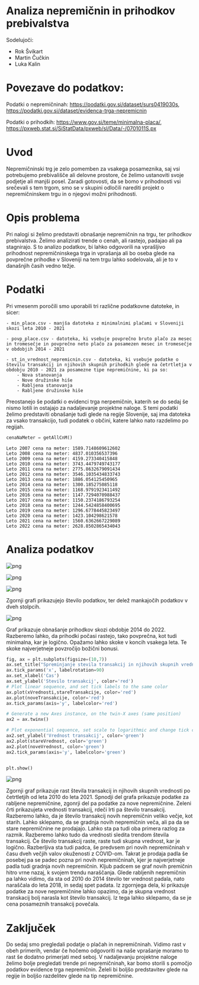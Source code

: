 # Analiza nepremičnin in prihodkov prebivalstva

Sodelujoči:

- Rok Švikart
- Martin Čučkin
- Luka Kalin

# Povezave do podatkov:

Podatki o nepremičninah: https://podatki.gov.si/dataset/surs0419030s, 
                                          https://podatki.gov.si/dataset/evidenca-trga-nepremicnin
                                          
Podatki o prihodkih: https://www.gov.si/teme/minimalna-placa/, 
                       https://pxweb.stat.si/SiStatData/pxweb/sl/Data/-/0701011S.px


# Uvod

Nepremičninski trg je zelo pomemben za vsakega posameznika, saj vsi potrebujemo prebivališče ali delovne prostore, če želimo ustanoviti svoje podjetje ali manjši posel. Zaradi gotovosti, da se bomo v prihodnosti vsi srečevali s tem trgom, smo se v skupini odločili narediti projekt o nepremičninskem trgu in o njegovi možni prihodnosti. 

# Opis problema

Pri nalogi si želimo predstaviti obnašanje nepremičnin na trgu, ter prihodkov prebivalstva. Želimo analizirati trende o cenah, ali rastejo, padajao ali pa stagnirajo. S to analizo podatkov, bi lahko odgovorili na vprašljivo prihodnost nepremičninskega trga in vprašanja ali bo oseba glede na povprečne prihodke v Sloveniji na tem trgu lahko sodelovala, ali je to v današnjih časih vedno težje.

# Podatki

Pri vmesenm poročili smo uporabili tri različne podatkovne datoteke, in sicer:

    - min_place.csv - manjša datoteka z minimalnimi plačami v Sloveniji skozi leta 2010 - 2021
    
    - povp_place.csv - datoteka, ki vsebuje povprečno bruto plačo za mesec in tromesečje in povprečno neto plačo za posamezen mesec in tromesečje v obdobjih 2014 - 2021

    - st_in_vrednost_nepremicnin.csv - datoteka, ki vsebuje podatke o številu transakcij in njihovih skupnih prihodkih glede na četrtletja v obdobju 2010 - 2021 za posamezne tipe nepremičnine, ki pa so:
        - Nova stanovanja
        - Nove družinske hiše
        - Rabljena stanovanja
        - Rabljene družinske hiše
    
Preostanejo še podatki o evidenci trga nerpemičnin, katerih se do sedaj še nismo lotili in ostajajo za nadaljevanje projektne naloge. S temi podatki želimo predstaviti obnašanje tudi glede na regije Slovenije, saj ima datoteka za vsako transakcijo, tudi podatek o občini, katere lahko nato razdelimo po regijah.




```python
cenaNaMeter = getAllCnM()
```
    Leto 2007 cena na meter: 1589.7148609612602
    Leto 2008 cena na meter: 4837.010356537396
    Leto 2009 cena na meter: 4159.273340415848
    Leto 2010 cena na meter: 3743.4479749743177
    Leto 2011 cena na meter: 2775.8632679091434
    Leto 2012 cena na meter: 3546.1035434833743
    Leto 2013 cena na meter: 1886.054125450965
    Leto 2014 cena na meter: 1300.185275085118
    Leto 2015 cena na meter: 1168.9791923411492
    Leto 2016 cena na meter: 1147.7294070988437
    Leto 2017 cena na meter: 1150.2374186793254
    Leto 2018 cena na meter: 1244.5424858400695
    Leto 2019 cena na meter: 1296.6778445823497
    Leto 2020 cena na meter: 1423.104298621578
    Leto 2021 cena na meter: 1560.6362667229089
    Leto 2022 cena na meter: 2628.8502865434043
    

# Analiza podatkov


    
![png](vmesna/projektna_31_0.png)
    



    
![png](vmesna/projektna_31_1.png)
    



    
![png](vmesna/projektna_31_2.png)
    

    
Zgornji grafi prikazujejo število podatkov, ter delež mankajočih podatkov v dveh stolpcih.




    
![png](vmesna/projektna_32_0.png)
    


Graf prikazuje obnašanje prihodkov skozi obdobje 2014 do 2022. Razberemo lahko, da prihodki počasi rastejo, tako povprečna, kot tudi minimalna, kar je logično. Opažamo lahko skoke v koncih vsakega leta. Te skoke najverjetneje povzročijo božični bonusi.


```python
fig, ax = plt.subplots(figsize=(10,7))
ax.set_title("Spreminjanje stevila transakcij in njihovih skupnih vrednosti po četrtletjih")
ax.tick_params('x', labelrotation=90)
ax.set_xlabel('Cas')
ax.set_ylabel('Stevilo transakcij', color='red')
# Plot linear sequence, and set tick labels to the same color
ax.plot(xVrednosti,stareTransakcije, color='red')
ax.plot(noveTransakcije, color='red')
ax.tick_params(axis='y', labelcolor='red')

# Generate a new Axes instance, on the twin-X axes (same position)
ax2 = ax.twinx()

# Plot exponential sequence, set scale to logarithmic and change tick color
ax2.set_ylabel('Vrednost transakcij', color='green')
ax2.plot(stareVrednost, color='green')
ax2.plot(noveVrednost, color='green')
ax2.tick_params(axis='y', labelcolor='green')


plt.show()
```


    
![png](vmesna/projektna_34_0.png)
    


Zgornji graf prikazuje rast števila transakcij in njihovih skupnih vrednosti po četrtletjih od leta 2010 do leta 2021. Spnodji del grafa prikazuje podatke za rabljene nepremičnine, zgonrji del pa podatke za nove nepremičnine. Zeleni črti prikazujeta vrednosti transakcij, rdeči lrti pa število transakcij. Razberemo lahko, da je število transakcij novih nepremičnin veliko večje, kot starih. Lahko sklepamo, da se gradnja novih nepremičnin veča, ali pa da se stare nepremičnine ne prodajajo. Lahko sta pa tudi oba primera razlog za razmik. Razberemo lahko tudo da vrednosti sledita trendom števila transakcij. Če število transakcij raste, raste tudi skupna vrednost, kar je logično. Razberljiva sta tudi padca, še predvsem pri novih nepremičninah v času dveh večjih valov okuženosti z COVID-om. Takrat je prodaja padla še posebej pa se padec pozna pri novih nepremičninah, kjer je najverjetneje padla tudi gradnja novih nepremičnin. Kljub padcem se graf novih premičnin hitro vrne nazaj, k svojem trendu naraščanja. Glede rabljenih nepremičnin pa lahko vidimo, da sta od 2010 do 2014 število ter vrednost padala, nato naraščala do leta 2018, in sedaj spet padata. Iz zgornjega dela, ki prikazuje podatke za nove nepremičnine lahko opazimo, da je skupna vrednost transkacij bolj narasla kot število transakcij. Iz tega lahko sklepamo, da se je cena posameznih transakcij povečala.



# Zaključek

Do sedaj smo pregledali podatje o plačah in nepremičninah. Vidimo rast v obeh primerih, vendar če hočemo odgovoriti na naše vprašanje moramo to rast še dodatno primerjati med seboj. V nadaljevanju projektne naloge želimo bolje pregledati trende pri nepremičninah, kar bomo storili s pomočjo podatkov evidence trga nepremičnin. Želeli bi boljšo predstavitev glede na regije in boljšo razdelitev glede na tip nepremičnine.
